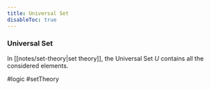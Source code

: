 ```yaml
---
title: Universal Set
disableToc: true
---
```


### Universal Set
In [[notes/set-theory|set theory]], the Universal Set $U$ contains all the considered elements.

#logic #setTheory 
